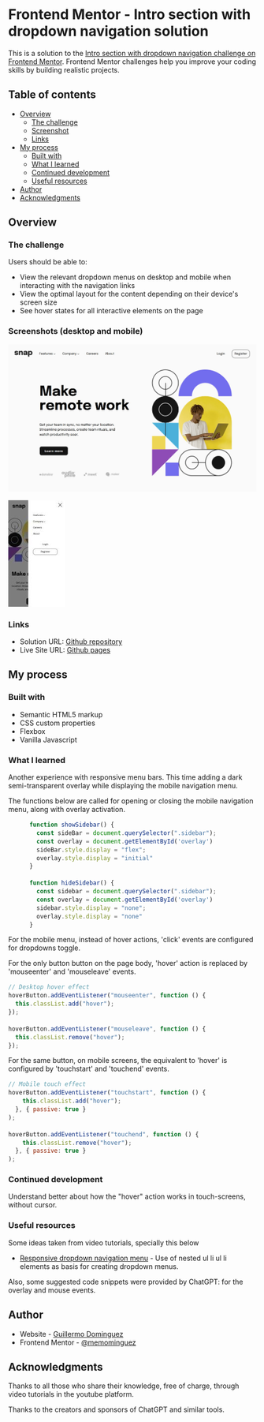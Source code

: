 # Frontend Mentor - Intro section with dropdown navigation solution

This is a solution to the [Intro section with dropdown navigation challenge on Frontend Mentor](https://www.frontendmentor.io/challenges/intro-section-with-dropdown-navigation-ryaPetHE5). Frontend Mentor challenges help you improve your coding skills by building realistic projects. 

## Table of contents

- [Overview](#overview)
  - [The challenge](#the-challenge)
  - [Screenshot](#screenshot)
  - [Links](#links)
- [My process](#my-process)
  - [Built with](#built-with)
  - [What I learned](#what-i-learned)
  - [Continued development](#continued-development)
  - [Useful resources](#useful-resources)
- [Author](#author)
- [Acknowledgments](#acknowledgments)


## Overview

### The challenge

Users should be able to:

- View the relevant dropdown menus on desktop and mobile when interacting with the navigation links
- View the optimal layout for the content depending on their device's screen size
- See hover states for all interactive elements on the page

### Screenshots (desktop and mobile)

![](./images/screenshot-desktop.jpg)


![](./images/screenshot-mobile.jpg)



### Links


- Solution URL:  [Github repository](https://github.com/memominguez/dropdown-navigation
)
- Live Site URL:  [Github pages](https://memominguez.github.io/dropdown-navigation/
)

## My process

### Built with

- Semantic HTML5 markup
- CSS custom properties
- Flexbox
- Vanilla Javascript


### What I learned

Another experience with responsive menu bars. This time adding a dark semi-transparent overlay while displaying the mobile navigation menu.

The functions below are called for opening or closing the mobile navigation menu, along with overlay activation.

```js      
      function showSidebar() {
        const sideBar = document.querySelector(".sidebar");
        const overlay = document.getElementById('overlay')
        sideBar.style.display = "flex";       
        overlay.style.display = "initial"
      }

      function hideSidebar() {
        const sidebar = document.querySelector(".sidebar");
        const overlay = document.getElementById('overlay')
        sidebar.style.display = "none";      
        overlay.style.display = "none"
      }   
```

For the mobile menu, instead of hover actions, 'click' events are configured for dropdowns toggle.


For the only button button on the page body, 'hover' action is replaced by 'mouseenter' and  'mouseleave' events.


```js        
// Desktop hover effect
hoverButton.addEventListener("mouseenter", function () {
  this.classList.add("hover");
});

hoverButton.addEventListener("mouseleave", function () {
  this.classList.remove("hover");
});
```


For the same button, on mobile screens, the equivalent to 'hover' is configured by 'touchstart' and 'touchend' events.

```js        
// Mobile touch effect
hoverButton.addEventListener("touchstart", function () {
    this.classList.add("hover");
  }, { passive: true }
);

hoverButton.addEventListener("touchend", function () {
    this.classList.remove("hover");
  }, { passive: true }
);
```




### Continued development

Understand better about how the "hover" action works in touch-screens, without cursor.

### Useful resources

Some ideas taken from video tutorials, specially this below

- [Responsive dropdown navigation menu](https://www.youtube.com/watch?v=bk3Y4heVdFs) - Use of nested ul li ul li elements as basis for creating dropdown menus.

Also, some suggested code snippets were provided by ChatGPT: for the overlay and mouse events.

## Author


- Website - [Guillermo Dominguez](https://gdominguez-portfolio.netlify.app)
- Frontend Mentor - [@memominguez](https://www.frontendmentor.io/profile/memominguez)


## Acknowledgments


Thanks to all those who share their knowledge, free of charge, through video tutorials in the youtube platform.

Thanks to the creators and sponsors of ChatGPT and similar tools.
 
